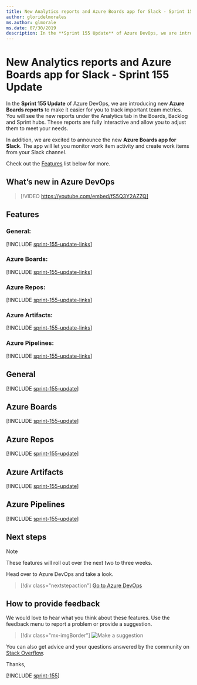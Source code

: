```yaml
---
title: New Analytics reports and Azure Boards app for Slack - Sprint 155 Update
author: gloridelmorales
ms.author: glmorale
ms.date: 07/30/2019
description: In the **Sprint 155 Update** of Azure DevOps, we are introducing new Azure Boards Analytics reports to make it easier for you to track important team metrics.
---
```


#  New Analytics reports and Azure Boards app for Slack - Sprint 155 Update

In the **Sprint 155 Update** of Azure DevOps, we are introducing new **Azure Boards reports** to make it easier for you to track important team metrics. You will see the new reports under the Analytics tab in the Boards, Backlog and Sprint hubs. These reports are fully interactive and allow you to adjust them to meet your needs.

In addition, we are excited to announce the new **Azure Boards app for Slack**. The app will let you monitor work item activity and create work items from your Slack channel. 

Check out the [Features](#features) list below for more.

## What’s new in Azure DevOps

> [!VIDEO https://youtube.com/embed/fS5Q3Y2AZZQ]

## Features

### General:

[!INCLUDE [sprint-155-update-links](includes/general/sprint-155-update-links.md)]

### Azure Boards:

[!INCLUDE [sprint-155-update-links](includes/boards/sprint-155-update-links.md)]

### Azure Repos:

[!INCLUDE [sprint-155-update-links](includes/repos/sprint-155-update-links.md)]

### Azure Artifacts:

[!INCLUDE [sprint-155-update-links](includes/artifacts/sprint-155-update-links.md)]

### Azure Pipelines:

[!INCLUDE [sprint-155-update-links](includes/pipelines/sprint-155-update-links.md)]

## General

[!INCLUDE [sprint-155-update](includes/general/sprint-155-update.md)]

## Azure Boards

[!INCLUDE [sprint-155-update](includes/boards/sprint-155-update.md)]

## Azure Repos

[!INCLUDE [sprint-155-update](includes/repos/sprint-155-update.md)]

## Azure Artifacts

[!INCLUDE [sprint-155-update](includes/artifacts/sprint-155-update.md)]

## Azure Pipelines

[!INCLUDE [sprint-155-update](includes/pipelines/sprint-155-update.md)]

## Next steps

> [!NOTE]
> These features will roll out over the next two to three weeks.

Head over to Azure DevOps and take a look.

> [!div class="nextstepaction"]
> [Go to Azure DevOps](https://go.microsoft.com/fwlink/?LinkId=307137&campaign=o~msft~docs~product-vsts~release-notes)

## How to provide feedback

We would love to hear what you think about these features. Use the feedback menu to report a problem or provide a suggestion.

> [!div class="mx-imgBorder"]
> ![Make a suggestion](../media/make-a-suggestion.png)

You can also get advice and your questions answered by the community on [Stack Overflow](https://stackoverflow.com/questions/tagged/azure-devops).

Thanks,

[!INCLUDE [sprint-155](includes/signer/sprint-155.md)]
